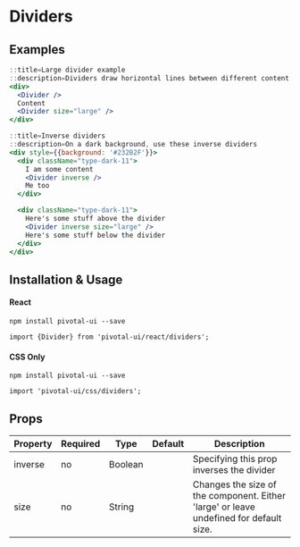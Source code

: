 # Dividers

## Examples

```jsx
::title=Large divider example
::description=Dividers draw horizontal lines between different content groupings
<div>
  <Divider />
  Content
  <Divider size="large" />
</div>
```

```jsx
::title=Inverse dividers
::description=On a dark background, use these inverse dividers
<div style={{background: '#232B2F'}}>
  <div className="type-dark-11">
    I am some content
    <Divider inverse />
    Me too
  </div>

  <div className="type-dark-11">
    Here's some stuff above the divider
    <Divider inverse size="large" />
    Here's some stuff below the divider
  </div>
</div>
```
## Installation & Usage

#### React
`npm install pivotal-ui --save`

`import {Divider} from 'pivotal-ui/react/dividers';`

#### CSS Only
`npm install pivotal-ui --save`

`import 'pivotal-ui/css/dividers';`

## Props

Property | Required | Type | Default | Description
---------|----------|------|---------|------------
inverse | no | Boolean        | | Specifying this prop inverses the divider
size    | no | String | | Changes the size of the component. Either 'large' or leave undefined for default size.
